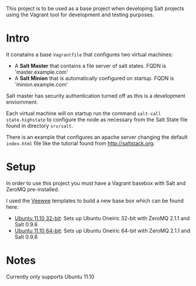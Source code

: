 This project is to be used as a base project when developing Salt projects using the Vagrant tool for development and testing purposes.

# Intro #

It conatains a base `Vagrantfile` that configures two virtual machines:

* A **Salt Master** that contains a file server of salt states. FQDN is 'master.example.com'
* A **Salt Minion** that is automatically configured on startup. FQDN is 'minion.example.com'

Salt master has security authentication turned off as this is a development enviornment.

Each virtual machine will on startup run the command `salt-call state.highstate` to configure the node as necessary from the Salt State file found in directory `srv/salt`.

There is an example that configures an apache server changing the default `index.html` file like the tutorial found from http://saltstack.org.

# Setup #

In order to use this project you must have a Vagrant basebox with Salt and ZeroMQ pre-installed.

I used the [Veewee](https://github.com/jedi4ever/veewee) templates to build a new base box which can
be found here:

* [Ubuntu 11.10 32-bit](https://github.com/mattmcclean/veewee/tree/master/templates/ubuntu-11.10-server-i386-salt096): Sets up Ubuntu Oneiric 32-bit with ZeroMQ 2.1.1 and Salt 0.9.6 
* [Ubuntu 11.10 64-bit](https://github.com/mattmcclean/veewee/tree/master/templates/ubuntu-11.10-server-amd64-salt096): Sets up Ubuntu Oneiric 64-bit with ZeroMQ 2.1.1 and Salt 0.9.6 

# Notes

Currently only supports Ubuntu 11.10
